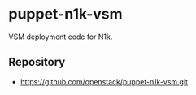 puppet-n1k-vsm
==============

VSM deployment code for N1k.


Repository
-------------

* https://github.com/openstack/puppet-n1k-vsm.git
